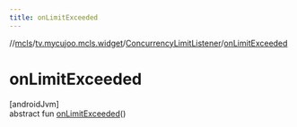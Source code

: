 ```yaml
---
title: onLimitExceeded
---
```

//[mcls](../../../index.html)/[tv.mycujoo.mcls.widget](../index.html)/[ConcurrencyLimitListener](index.html)/[onLimitExceeded](on-limit-exceeded.html)



# onLimitExceeded



[androidJvm]\
abstract fun [onLimitExceeded](on-limit-exceeded.html)()




